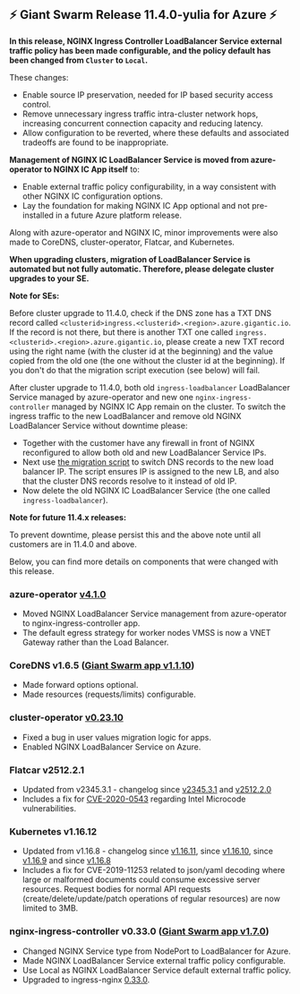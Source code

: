 ## :zap:  Giant Swarm Release 11.4.0-yulia for Azure :zap:

**In this release, NGINX Ingress Controller LoadBalancer Service external traffic policy has been made configurable, and the policy default has been changed from `Cluster` to `Local`.**

These changes:

- Enable source IP preservation, needed for IP based security access control.
- Remove unnecessary ingress traffic intra-cluster network hops, increasing concurrent connection capacity and reducing latency.
- Allow configuration to be reverted, where these defaults and associated tradeoffs are found to be inappropriate.

**Management of NGINX IC LoadBalancer Service is moved from azure-operator to NGINX IC App itself** to:

- Enable external traffic policy configurability, in a way consistent with other NGINX IC configuration options.
- Lay the foundation for making NGINX IC App optional and not pre-installed in a future Azure platform release.

Along with azure-operator and NGINX IC, minor improvements were also made to CoreDNS, cluster-operator, Flatcar, and Kubernetes.

**When upgrading clusters, migration of LoadBalancer Service is automated but not fully automatic. Therefore, please delegate cluster upgrades to your SE.**

**Note for SEs:**  

Before cluster upgrade to 11.4.0, check if the DNS zone has a TXT DNS record called `<clusterid>ingress.<clusterid>.<region>.azure.gigantic.io`.
If the record is not there, but there is another TXT one called `ingress.<clusterid>.<region>.azure.gigantic.io`, please create a new TXT record using the right name 
(with the cluster id at the beginning) and the value copied from the old one (the one without the cluster id at the beginning).
If you don't do that the migration script execution (see below) will fail.

After cluster upgrade to 11.4.0, both old `ingress-loadbalancer` LoadBalancer Service managed by azure-operator and new one `nginx-ingress-controller` managed by NGINX IC App remain on the cluster. To switch the ingress traffic to the new LoadBalancer and remove old NGINX LoadBalancer Service without downtime please:

- Together with the customer have any firewall in front of NGINX reconfigured to allow both old and new LoadBalancer Service IPs.
- Next use [the migration script](https://github.com/giantswarm/azure-operator/blob/master/scripts/migrate-nginx-ingress-controller.sh) to switch DNS records to the new load balancer IP. The script ensures IP is assigned to the new LB, and also that the cluster DNS records resolve to it instead of old IP.
- Now delete the old NGINX IC LoadBalancer Service (the one called `ingress-loadbalancer`).  

**Note for future 11.4.x releases:**  

To prevent downtime, please persist this and the above note until all customers are in 11.4.0 and above.  

Below, you can find more details on components that were changed with this release.  

### azure-operator [v4.1.0](https://github.com/giantswarm/azure-operator/blob/v4.1.0/CHANGELOG.md#410---2020-06-24)

- Moved NGINX LoadBalancer Service management from azure-operator to nginx-ingress-controller app.
- The default egress strategy for worker nodes VMSS is now a VNET Gateway rather than the Load Balancer.

### CoreDNS v1.6.5 ([Giant Swarm app v1.1.10](https://github.com/giantswarm/coredns-app/blob/master/CHANGELOG.md#v1110-2020-06-29))

- Made forward options optional.
- Made resources (requests/limits) configurable.

### cluster-operator [v0.23.10](https://github.com/giantswarm/cluster-operator/releases/tag/v0.23.10)

- Fixed a bug in user values migration logic for apps.
- Enabled NGINX LoadBalancer Service on Azure.

### Flatcar v2512.2.1
- Updated from v2345.3.1 - 
changelog since [v2345.3.1](https://www.flatcar-linux.org/releases/#release-2512.2.0) and [v2512.2.0](https://www.flatcar-linux.org/releases/#release-2512.2.1)
- Includes a fix for [CVE-2020-0543](https://cve.mitre.org/cgi-bin/cvename.cgi?name=CVE-2020-0543) regarding Intel Microcode vulnerabilities.

### Kubernetes v1.16.12
- Updated from v1.16.8 - 
changelog since [v1.16.11](https://github.com/kubernetes/kubernetes/blob/master/CHANGELOG/CHANGELOG-1.16.md#changelog-since-v11611-1),
since [v1.16.10](https://github.com/kubernetes/kubernetes/blob/master/CHANGELOG/CHANGELOG-1.16.md#changelog-since-v11610),
since [v1.16.9](https://github.com/kubernetes/kubernetes/blob/master/CHANGELOG/CHANGELOG-1.16.md#changelog-since-v1169) and
since [v1.16.8](https://github.com/kubernetes/kubernetes/blob/master/CHANGELOG/CHANGELOG-1.16.md#changelog-since-v1168)
- Includes a fix for CVE-2019-11253 related to json/yaml decoding where large or malformed documents could consume excessive server resources. Request bodies for normal API requests (create/delete/update/patch operations of regular resources) are now limited to 3MB.

### nginx-ingress-controller v0.33.0 ([Giant Swarm app v1.7.0](https://github.com/giantswarm/nginx-ingress-controller-app/blob/master/CHANGELOG.md#v170-2020-06-23))

- Changed NGINX Service type from NodePort to LoadBalancer for Azure.
- Made NGINX LoadBalancer Service external traffic policy configurable.
- Use Local as NGINX LoadBalancer Service default external traffic policy.
- Upgraded to ingress-nginx [0.33.0](https://github.com/kubernetes/ingress-nginx/blob/master/Changelog.md#0330).
